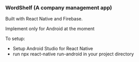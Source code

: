 
### WordShelf (A company management app)

Built with React Native and Firebase.

Implement only for Android at the moment

To setup:

- Setup Android Studio for React Native
- run npx react-native run-android in your project directory